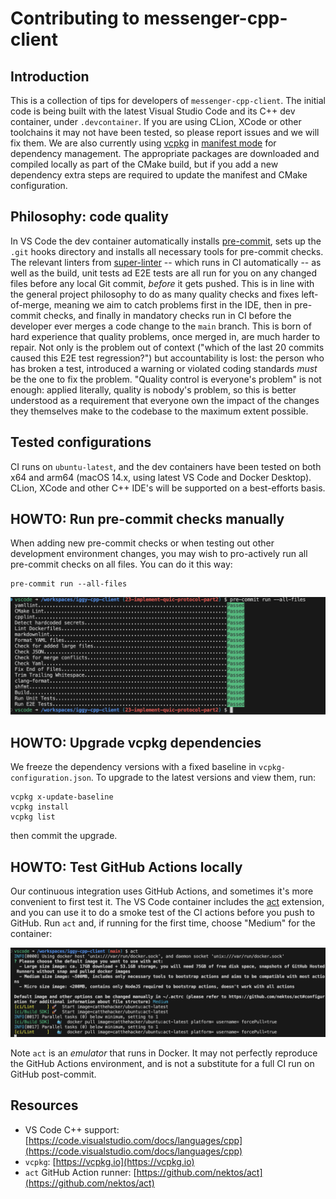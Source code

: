 # Contributing to messenger-cpp-client

## Introduction

This is a collection of tips for developers of `messenger-cpp-client`. The initial code is being
built with the latest Visual Studio Code and its C++ dev container, under `.devcontainer`.
If you are using CLion, XCode or other toolchains it may not have been tested, so please
report issues and we will fix them. We are also currently using [vcpkg](https://vcpkg.io)
in [manifest mode](https://learn.microsoft.com/en-us/vcpkg/users/manifests) for dependency
management. The appropriate packages are downloaded and compiled locally as part of the
CMake build, but if you add a new dependency extra steps are required to update the
manifest and CMake configuration.

## Philosophy: code quality

In VS Code the dev container automatically installs [pre-commit](https://pre-commit.com),
sets up the `.git` hooks directory and installs all necessary tools for pre-commit checks.
The relevant linters from [super-linter](https://github.com/super-linter/super-linter) --
which runs in CI automatically -- as well as the build, unit tests ad E2E tests are all
run for you on any changed files before any local Git commit, _before_ it gets pushed.
This is in line with the general project philosophy to do as many quality checks and fixes
left-of-merge, meaning we aim to catch problems first in the IDE, then in pre-commit checks,
and finally in mandatory checks run in CI before the developer ever merges a code change to
the `main` branch. This is born of hard experience that quality problems, once merged in,
are much harder to repair. Not only is the problem out of context ("which of the last 20
commits caused this E2E test regression?") but accountability is lost: the person who has
broken a test, introduced a warning or violated coding standards _must_ be the one to fix
the problem. "Quality control is everyone's problem" is not enough: applied literally,
quality is nobody's problem, so this is better understood as a requirement that everyone
own the impact of the changes they themselves make to the codebase to the maximum extent
possible.

## Tested configurations

CI runs on `ubuntu-latest`, and the dev containers have been tested on both x64 and arm64 (macOS 14.x, using latest VS Code and Docker Desktop). CLion, XCode and other C++ IDE's will be supported on a best-efforts basis.

## HOWTO: Run pre-commit checks manually

When adding new pre-commit checks or when testing out other development environment changes, you may wish to pro-actively run all pre-commit checks on all files. You can do it this way:

```shell
pre-commit run --all-files
```

![Pre-commit run](docs/images/pre-commit_run.png)

## HOWTO: Upgrade vcpkg dependencies

We freeze the dependency versions with a fixed baseline in `vcpkg-configuration.json`. To upgrade to the latest versions and view them, run:

```shell
vcpkg x-update-baseline
vcpkg install
vcpkg list
```

then commit the upgrade.

## HOWTO: Test GitHub Actions locally

Our continuous integration uses GitHub Actions, and sometimes it's more convenient to first test it. The VS Code container includes the [act](https://github.com/nektos/act) extension, and you can use it to do a smoke test of the CI actions before you push to GitHub. Run `act` and, if running for the first time, choose "Medium" for the container:

![Initializing act](docs/images/init_act.png)

Note `act` is an _emulator_ that runs in Docker. It may not perfectly reproduce the GitHub Actions environment, and is not a substitute for a full CI run on GitHub post-commit.

## Resources

- VS Code C++ support: [https://code.visualstudio.com/docs/languages/cpp](https://code.visualstudio.com/docs/languages/cpp)
- `vcpkg`: [https://vcpkg.io](https://vcpkg.io)
- `act` GitHub Action runner: [https://github.com/nektos/act](https://github.com/nektos/act)
